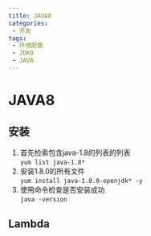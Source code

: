 ```yaml
---
title: JAVA8
categories:
 - 开发
tags:
 - 环境配置
 - JDK8
 - JAVA
---
```


# JAVA8

## 安装
1. 首先检索包含java-1.8的列表的列表  
`yum list java-1.8*`
1. 安装1.8.0的所有文件    
`yum install java-1.8.0-openjdk* -y`
1. 使用命令检查是否安装成功    
`java -version`

## Lambda